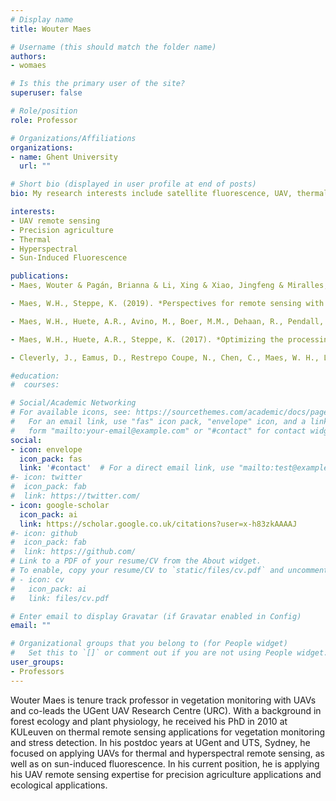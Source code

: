 ```yaml
---
# Display name
title: Wouter Maes

# Username (this should match the folder name)
authors:
- womaes

# Is this the primary user of the site?
superuser: false

# Role/position
role: Professor

# Organizations/Affiliations
organizations:
- name: Ghent University
  url: ""

# Short bio (displayed in user profile at end of posts)
bio: My research interests include satellite fluorescence, UAV, thermal remote sensing, drought stress and Jatropha curcas.

interests:
- UAV remote sensing
- Precision agriculture
- Thermal
- Hyperspectral
- Sun-Induced Fluorescence

publications:
- Maes, Wouter & Pagán, Brianna & Li, Xing & Xiao, Jingfeng & Miralles, Diego. (2020). *Sun-induced fluorescence closely linked to ecosystem transpiration as evidenced by satellite data and radiative transfer models. Remote Sensing of Environment.* [[link](http://doi.org/10.1016/j.rse.2020.112030)]

- Maes, W.H., Steppe, K. (2019). *Perspectives for remote sensing with Unmanned Aerial Vehicles in precision agriculture.* Trends in Plant Science, 24 &#58; 45. [[link](https://doi.org/10.1016/j.tplants.2018.11.007)]

- Maes, W.H., Huete, A.R., Avino, M., Boer, M.M., Dehaan, R., Pendall, E., Griebel, A., Steppe, K. (2018). *Can UAV-based infrared thermography be used to study plant-parasite interactions between mistletoe and eucalypt trees?* Remote Sensing, 12 &#58; 2062 [[link](https://doi.org/10.3390/rs10122062)]

- Maes, W.H., Huete, A.R., Steppe, K. (2017). *Optimizing the processing of UAV-based thermal imagery.* Remote Sensing, 9 &#58; 476. [[link](https://doi.org/10.3390/rs9050476)]

- Cleverly, J., Eamus, D., Restrepo Coupe, N., Chen, C., Maes, W. H., Li, L., Faux, R., Santini N.S., Rumman, R., Yu, Q., Huete, A.R. (2016). *Soil moisture controls on phenology and productivity in semi-arid critical zone.* Science of the Total Environment, 568 &#58; 1227-1237. [[link](https://doi.org/10.1016/j.scitotenv.2016.05.142)]

#education:
#  courses:

# Social/Academic Networking
# For available icons, see: https://sourcethemes.com/academic/docs/page-builder/#icons
#   For an email link, use "fas" icon pack, "envelope" icon, and a link in the
#   form "mailto:your-email@example.com" or "#contact" for contact widget.
social:
- icon: envelope
  icon_pack: fas
  link: '#contact'  # For a direct email link, use "mailto:test@example.org".
#- icon: twitter
#  icon_pack: fab
#  link: https://twitter.com/
- icon: google-scholar
  icon_pack: ai
  link: https://scholar.google.co.uk/citations?user=x-h83zkAAAAJ
#- icon: github
#  icon_pack: fab
#  link: https://github.com/
# Link to a PDF of your resume/CV from the About widget.
# To enable, copy your resume/CV to `static/files/cv.pdf` and uncomment the lines below.
# - icon: cv
#   icon_pack: ai
#   link: files/cv.pdf

# Enter email to display Gravatar (if Gravatar enabled in Config)
email: ""

# Organizational groups that you belong to (for People widget)
#   Set this to `[]` or comment out if you are not using People widget.
user_groups:
- Professors
---
```


Wouter Maes is tenure track professor in vegetation monitoring with UAVs and co-leads the UGent UAV Research Centre (URC). With a background in forest ecology and plant physiology, he received his PhD in 2010 at KULeuven on thermal remote sensing applications for vegetation monitoring and stress detection. In his postdoc years at UGent and UTS, Sydney, he focused on applying UAVs for thermal and hyperspectral remote sensing, as well as on sun-induced fluorescence. In his current position, he is applying his UAV remote sensing expertise for precision agriculture applications and ecological applications.